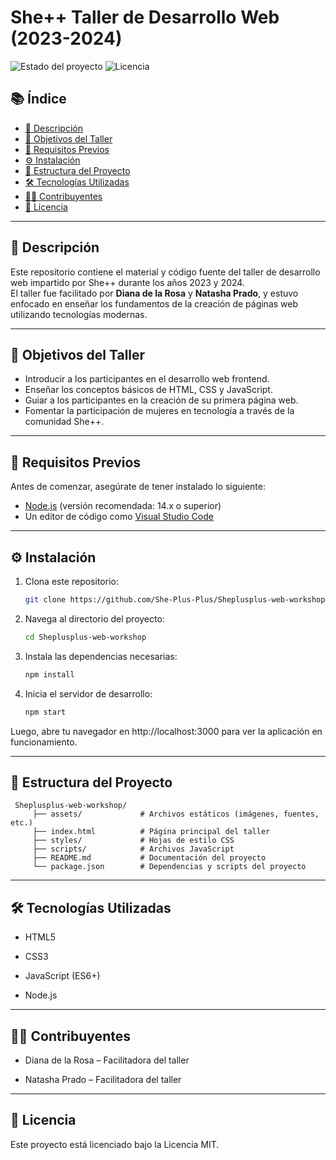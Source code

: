 # She++ Taller de Desarrollo Web (2023-2024)

![Estado del proyecto](https://img.shields.io/badge/Estado-En%20Desarrollo-green)
![Licencia](https://img.shields.io/badge/Licencia-MIT-blue)

## 📚 Índice

- [📌 Descripción](#descripción)
- [🎯 Objetivos del Taller](#objetivos-del-taller)
- [🧰 Requisitos Previos](#requisitos-previos)
- [⚙️ Instalación](#instalación)
- [📁 Estructura del Proyecto](#estructura-del-proyecto)
- [🛠 Tecnologías Utilizadas](#tecnologías-utilizadas)
- [👩‍💻 Contribuyentes](#contribuyentes)
- [📝 Licencia](#licencia)

---

## 📌 Descripción

Este repositorio contiene el material y código fuente del taller de desarrollo web impartido por She++ durante los años 2023 y 2024.  
El taller fue facilitado por **Diana de la Rosa** y **Natasha Prado**, y estuvo enfocado en enseñar los fundamentos de la creación de páginas web utilizando tecnologías modernas.

---

## 🎯 Objetivos del Taller

- Introducir a los participantes en el desarrollo web frontend.
- Enseñar los conceptos básicos de HTML, CSS y JavaScript.
- Guiar a los participantes en la creación de su primera página web.
- Fomentar la participación de mujeres en tecnología a través de la comunidad She++.

---

## 🧰 Requisitos Previos

Antes de comenzar, asegúrate de tener instalado lo siguiente:

- [Node.js](https://nodejs.org/) (versión recomendada: 14.x o superior)
- Un editor de código como [Visual Studio Code](https://code.visualstudio.com/)

---

## ⚙️ Instalación

1. Clona este repositorio:

   ```bash
   git clone https://github.com/She-Plus-Plus/Sheplusplus-web-workshop.git

2. Navega al directorio del proyecto:

   ```bash
   cd Sheplusplus-web-workshop

3. Instala las dependencias necesarias:
   
   ```bash
   npm install

4. Inicia el servidor de desarrollo:
   
   ```bash
   npm start
Luego, abre tu navegador en http://localhost:3000 para ver la aplicación en funcionamiento.

---

## 📁 Estructura del Proyecto
    
     Sheplusplus-web-workshop/
         ├── assets/             # Archivos estáticos (imágenes, fuentes, etc.)
         ├── index.html          # Página principal del taller
         ├── styles/             # Hojas de estilo CSS
         ├── scripts/            # Archivos JavaScript
         ├── README.md           # Documentación del proyecto
         └── package.json        # Dependencias y scripts del proyecto


---

## 🛠 Tecnologías Utilizadas

- HTML5

- CSS3

- JavaScript (ES6+)

- Node.js
---

## 👩‍💻 Contribuyentes
- Diana de la Rosa – Facilitadora del taller

- Natasha Prado – Facilitadora del taller

---

## 📝 Licencia
Este proyecto está licenciado bajo la Licencia MIT.

         
